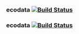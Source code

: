 ### ecodata   [![Build Status](https://travis-ci.org/mbohun/ecodata.svg?branch=master)](https://travis-ci.org/mbohun/ecodata)
### ecodata   [![Build Status](https://travis-ci.org/AtlasOfLivingAustralia/ecodata.svg?branch=master)](https://travis-ci.org/AtlasOfLivingAustralia/ecodata)
